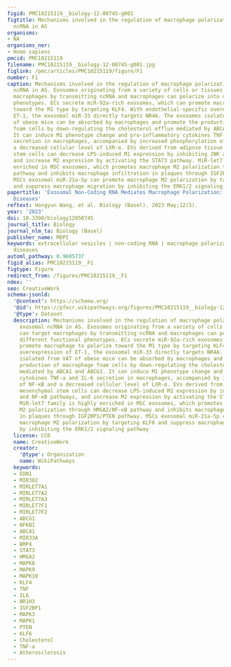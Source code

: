```yaml
---
figid: PMC10215119__biology-12-00745-g001
figtitle: Mechanisms involved in the regulation of macrophage polarization by exosomal
  ncRNA in AS
organisms:
- NA
organisms_ner:
- Homo sapiens
pmcid: PMC10215119
filename: PMC10215119__biology-12-00745-g001.jpg
figlink: /pmc/articles/PMC10215119/figure/F1
number: F1
caption: Mechanisms involved in the regulation of macrophage polarization by exosomal
  ncRNA in AS. Exosomes originating from a variety of cells or tissues can target
  macrophages by transmitting ncRNA and macrophages can polarize into different functional
  phenotypes. ECs secrete miR-92a-rich exosomes, which can promote macrophage to polarize
  toward the M1 type by targeting KLF4. With endothelial-specific overexpression of
  ET-1, the exosomal miR-33 directly targets NR4A. The exosomes isolated from VAT
  of obese mice can be absorbed by macrophages and promote the production of macrophage
  foam cells by down-regulating the cholesterol efflux mediated by ABCA1 and ABCG1.
  It can induce M1 phenotype change and pro-inflammatory cytokines TNF-a and IL-6
  secretion in macrophages, accompanied by increased phosphorylation of NF-κB and
  a decreased cellular level of LXR-α. EVs derived from adipose tissue mesenchymal
  stem cells can decrease LPS-induced M1 expression by inhibiting JNK and NF-κB pathways,
  and increase M2 expression by activating the STAT3 pathway. MiR-let7 family is highly
  enriched in MSC exosomes, which promotes macrophage M2 polarization through HMGA2/NF-κB
  pathway and inhibits macrophage infiltration in plaques through IGF2BP1/PTEN pathway.
  MSCs exosomal miR-21a-5p can promote macrophage M2 polarization by targeting KLF6
  and suppress macrophage migration by inhibiting the ERK1/2 signaling pathway
papertitle: 'Exosomal Non-Coding RNA Mediates Macrophage Polarization: Roles in Cardiovascular
  Diseases'
reftext: Hongyun Wang, et al. Biology (Basel). 2023 May;12(5).
year: '2023'
doi: 10.3390/biology12050745
journal_title: Biology
journal_nlm_ta: Biology (Basel)
publisher_name: MDPI
keywords: extracellular vesicles | non-coding RNA | macrophage polarization | cardiovascular
  diseases
automl_pathway: 0.9605737
figid_alias: PMC10215119__F1
figtype: Figure
redirect_from: /figures/PMC10215119__F1
ndex: ''
seo: CreativeWork
schema-jsonld:
  '@context': https://schema.org/
  '@id': https://pfocr.wikipathways.org/figures/PMC10215119__biology-12-00745-g001.html
  '@type': Dataset
  description: Mechanisms involved in the regulation of macrophage polarization by
    exosomal ncRNA in AS. Exosomes originating from a variety of cells or tissues
    can target macrophages by transmitting ncRNA and macrophages can polarize into
    different functional phenotypes. ECs secrete miR-92a-rich exosomes, which can
    promote macrophage to polarize toward the M1 type by targeting KLF4. With endothelial-specific
    overexpression of ET-1, the exosomal miR-33 directly targets NR4A. The exosomes
    isolated from VAT of obese mice can be absorbed by macrophages and promote the
    production of macrophage foam cells by down-regulating the cholesterol efflux
    mediated by ABCA1 and ABCG1. It can induce M1 phenotype change and pro-inflammatory
    cytokines TNF-a and IL-6 secretion in macrophages, accompanied by increased phosphorylation
    of NF-κB and a decreased cellular level of LXR-α. EVs derived from adipose tissue
    mesenchymal stem cells can decrease LPS-induced M1 expression by inhibiting JNK
    and NF-κB pathways, and increase M2 expression by activating the STAT3 pathway.
    MiR-let7 family is highly enriched in MSC exosomes, which promotes macrophage
    M2 polarization through HMGA2/NF-κB pathway and inhibits macrophage infiltration
    in plaques through IGF2BP1/PTEN pathway. MSCs exosomal miR-21a-5p can promote
    macrophage M2 polarization by targeting KLF6 and suppress macrophage migration
    by inhibiting the ERK1/2 signaling pathway
  license: CC0
  name: CreativeWork
  creator:
    '@type': Organization
    name: WikiPathways
  keywords:
  - EDN1
  - MIR382
  - MIRLET7A1
  - MIRLET7A2
  - MIRLET7A3
  - MIRLET7F1
  - MIRLET7F2
  - ABCG1
  - NFKB1
  - ABCA1
  - MIR33A
  - BMP4
  - STAT3
  - HMGA2
  - MAPK8
  - MAPK9
  - MAPK10
  - KLF4
  - TNF
  - IL6
  - NR1H3
  - IGF2BP1
  - MAPK3
  - MAPK1
  - PTEN
  - KLF6
  - Cholesterol
  - TNF-a
  - Atherosclerosis
---
```

